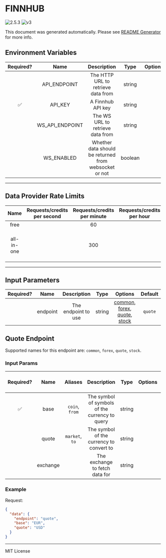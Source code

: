 # FINNHUB

![2.5.3](https://img.shields.io/github/package-json/v/smartcontractkit/external-adapters-js?filename=packages/sources/finnhub/package.json) ![v3](https://img.shields.io/badge/framework%20version-v3-blueviolet)

This document was generated automatically. Please see [README Generator](../../scripts#readme-generator) for more info.

## Environment Variables

| Required? |      Name       |                      Description                      |  Type   | Options |           Default           |
| :-------: | :-------------: | :---------------------------------------------------: | :-----: | :-----: | :-------------------------: |
|           |  API_ENDPOINT   |          The HTTP URL to retrieve data from           | string  |         | `https://finnhub.io/api/v1` |
|    ✅     |     API_KEY     |                   A Finnhub API key                   | string  |         |                             |
|           | WS_API_ENDPOINT |           The WS URL to retrieve data from            | string  |         |    `wss://ws.finnhub.io`    |
|           |   WS_ENABLED    | Whether data should be returned from websocket or not | boolean |         |           `false`           |

---

## Data Provider Rate Limits

|    Name    | Requests/credits per second | Requests/credits per minute | Requests/credits per hour |                      Note                      |
| :--------: | :-------------------------: | :-------------------------: | :-----------------------: | :--------------------------------------------: |
|    free    |                             |             60              |                           |                                                |
| all-in-one |                             |             300             |                           | limit is for market data, not fundamental data |

---

## Input Parameters

| Required? |   Name   |     Description     |  Type  |                                                 Options                                                 | Default |
| :-------: | :------: | :-----------------: | :----: | :-----------------------------------------------------------------------------------------------------: | :-----: |
|           | endpoint | The endpoint to use | string | [common](#quote-endpoint), [forex](#quote-endpoint), [quote](#quote-endpoint), [stock](#quote-endpoint) | `quote` |

## Quote Endpoint

Supported names for this endpoint are: `common`, `forex`, `quote`, `stock`.

### Input Params

| Required? |   Name   |    Aliases     |                  Description                   |  Type  | Options | Default | Depends On | Not Valid With |
| :-------: | :------: | :------------: | :--------------------------------------------: | :----: | :-----: | :-----: | :--------: | :------------: |
|    ✅     |   base   | `coin`, `from` | The symbol of symbols of the currency to query | string |         |         |            |                |
|           |  quote   | `market`, `to` |    The symbol of the currency to convert to    | string |         |         |            |                |
|           | exchange |                |         The exchange to fetch data for         | string |         |         |            |                |

### Example

Request:

```json
{
  "data": {
    "endpoint": "quote",
    "base": "EUR",
    "quote": "USD"
  }
}
```

---

MIT License
